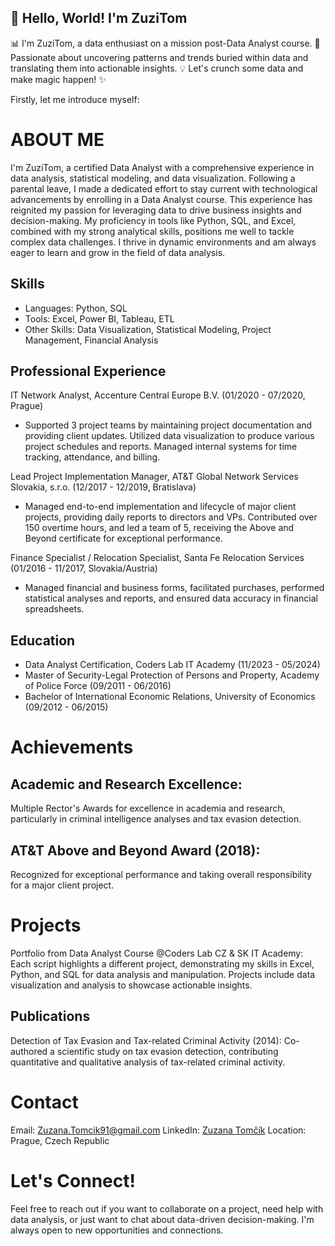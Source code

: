 ## 👋 Hello, World! I'm ZuziTom

📊 I'm ZuziTom, a data enthusiast on a mission post-Data Analyst course.
🚀 Passionate about uncovering patterns and trends buried within data and translating them into actionable insights.
💡 Let's crunch some data and make magic happen! ✨

<!---
ZuziTom/ZuziTom is a ✨ special ✨ repository because its `README.md` (this file) appears on your GitHub profile.
You can click the Preview link to take a look at your changes.
--->

Firstly, let me introduce myself:

# ABOUT ME

I'm ZuziTom, a certified Data Analyst with a comprehensive experience in data analysis, statistical modeling, and data visualization. Following a parental leave, I made a dedicated effort to stay current with technological advancements by enrolling in a Data Analyst course. This experience has reignited my passion for leveraging data to drive business insights and decision-making. My proficiency in tools like Python, SQL, and Excel, combined with my strong analytical skills, positions me well to tackle complex data challenges. I thrive in dynamic environments and am always eager to learn and grow in the field of data analysis.

## Skills
- Languages: Python, SQL
- Tools: Excel, Power BI, Tableau, ETL
- Other Skills: Data Visualization, Statistical Modeling, Project Management, Financial Analysis

## Professional Experience
IT Network Analyst, Accenture Central Europe B.V. (01/2020 - 07/2020, Prague)
- Supported 3 project teams by maintaining project documentation and providing client updates. Utilized data visualization to produce various project schedules and reports. Managed internal systems for time tracking, attendance, and billing.

Lead Project Implementation Manager, AT&T Global Network Services Slovakia, s.r.o. (12/2017 - 12/2019, Bratislava)
- Managed end-to-end implementation and lifecycle of major client projects, providing daily reports to directors and VPs. Contributed over 150 overtime hours, and led a team of 5, receiving the Above and Beyond certificate for exceptional performance.

Finance Specialist / Relocation Specialist, Santa Fe Relocation Services (01/2016 - 11/2017, Slovakia/Austria)
- Managed financial and business forms, facilitated purchases, performed statistical analyses and reports, and ensured data accuracy in financial spreadsheets.

## Education
- Data Analyst Certification, Coders Lab IT Academy (11/2023 - 05/2024)
- Master of Security-Legal Protection of Persons and Property, Academy of Police Force (09/2011 - 06/2016)
- Bachelor of International Economic Relations, University of Economics (09/2012 - 06/2015)

# Achievements
## Academic and Research Excellence: 
Multiple Rector's Awards for excellence in academia and research, particularly in criminal intelligence analyses and tax evasion detection.
## AT&T Above and Beyond Award (2018): 
Recognized for exceptional performance and taking overall responsibility for a major client project.

# Projects
Portfolio from Data Analyst Course @Coders Lab CZ & SK IT Academy:
Each script highlights a different project, demonstrating my skills in Excel, Python, and SQL for data analysis and manipulation. Projects include data visualization and analysis to showcase actionable insights.

## Publications
Detection of Tax Evasion and Tax-related Criminal Activity (2014):
Co-authored a scientific study on tax evasion detection, contributing quantitative and qualitative analysis of tax-related criminal activity.


# Contact
Email: Zuzana.Tomcik91@gmail.com
LinkedIn: [Zuzana Tomčík](https://www.linkedin.com/in/zuzana-tomcik/)
Location: Prague, Czech Republic


# Let's Connect!
Feel free to reach out if you want to collaborate on a project, need help with data analysis, or just want to chat about data-driven decision-making. I'm always open to new opportunities and connections.

